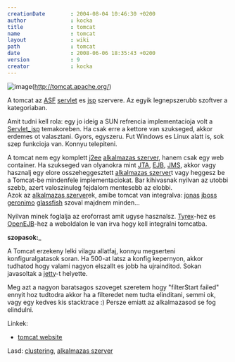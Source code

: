 ```yaml
---
creationDate        : 2004-08-04 10:46:30 +0200 
author              : kocka 
title               : tomcat 
name                : tomcat 
layout              : wiki 
path                : tomcat 
date                : 2008-06-06 18:35:43 +0200 
version             : 9 
creator             : kocka 
---
```

![image](http://tomcat.apache.org/images/tomcat.gif)(http://tomcat.apache.org/)

A tomcat az [ASF](ASF.html) [servlet](servlet.html) es [jsp](JSP.html) szervere. Az egyik legnepszerubb szoftver a kategoriaban.

Amit tudni kell rola: egy jo ideig a SUN refrencia implementacioja volt a [Servlet_jsp](servlet_jsp.html) temakoreben. Ha csak erre a kettore van szukseged, akkor erdemes ot valasztani. Gyors, egyszeru. Fut Windows es Linux alatt is, sok szep funkcioja van. Konnyu telepiteni.

A tomcat nem egy komplett [j2ee](j2ee.html) [alkalmazas szerver](Alkalmazas%20Szerver.html), hanem csak egy web container. Ha szukseged van olyanokra mint [JTA](JTA.html), [EJB](EJB.html), [JMS](JMS.html), akkor vagy hasznalj egy elore osszeheggesztett [alkalmazas szerver](Alkalmazas%20Szerver.html)t vagy heggesz be a Tomcat-be mindenfele implementaciokat. Bar kihivasnak nyilvan az utobbi szebb, azert valoszinuleg fejdalom mentesebb az elobbi.<br/>
Azok az [alkalmazas szerver](Alkalmazas%20Szerver.html)ek, amibe tomcat van integralva: [jonas](jonas.html) [jboss](jboss.html) [geronimo](geronimo.html) [glassfish](glassfish.html) szoval majdnem minden...

Nyilvan minek foglalja az eroforrast amit ugyse hasznalsz.
[Tyrex](tyrex.html)-hez es [OpenEJB](OpenEJB.html)-hez a weboldalon le van irva hogy kell integralni tomcatba.

__szopasok:___

A Tomcat erzekeny lelki vilagu allatfaj, konnyu megserteni konfiguralgatasok soran. Ha 500-at latsz a konfig kepernyon, akkor tudhatod hogy valami nagyon elszallt es jobb ha ujrainditod. Sokan javasoltak a [jetty](jetty.html)-t helyette.

Meg azt a nagyon baratsagos szoveget szeretem hogy "filterStart failed" ennyit hoz tudtodra akkor ha a filteredet nem tudta elinditani, semmi ok, vagy egy kedves kis stacktrace :) Persze emiatt az alkalmazasod se fog elindulni.

Linkek:

*   [tomcat website](http://tomcat.apache.org/)


Lasd: [clustering](Missing.html), [alkalmazas szerver](Alkalmazas%20Szerver.html)
